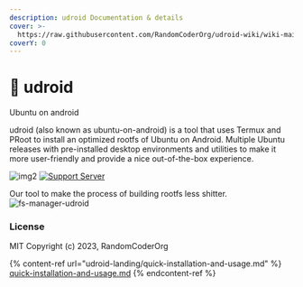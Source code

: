 ```yaml
---
description: udroid Documentation & details
cover: >-
  https://raw.githubusercontent.com/RandomCoderOrg/udroid-wiki/wiki-main/.gitbook/assets/cover-new.jpg
coverY: 0
---
```


# 🐧 udroid

Ubuntu on android

udroid (also known as ubuntu-on-android) is a tool that uses Termux and PRoot to install an optimized rootfs of Ubuntu on Android. Multiple Ubuntu releases with pre-installed desktop environments and utilities to make it more user-friendly and provide a nice out-of-the-box experience.

![img2](https://badges.frapsoft.com/os/v1/open-source.svg?v=103) [![Support Server](https://img.shields.io/discord/892727774828199976?color=blue\&label=join%20%23udroid\&logo=discord\&logoColor=white\&style=for-the-badge)](https://discord.gg/h7wZ9BfbU9)

Our tool to make the process of building rootfs less shitter. ![fs-manager-udroid](https://github.com/RandomCoderOrg/fs-manager-udroid) 

### License

MIT Copyright (c) 2023, RandomCoderOrg

{% content-ref url="udroid-landing/quick-installation-and-usage.md" %}
[quick-installation-and-usage.md](udroid-landing/quick-installation-and-usage.md)
{% endcontent-ref %}
